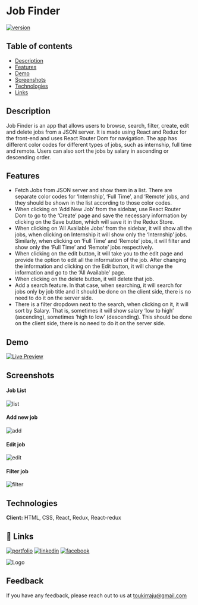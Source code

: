 
# Job Finder




[![version](https://img.shields.io/badge/version-1.0-green)]()
## Table of contents
* [Description](#description)
* [Features](#features)
* [Demo](#demo)
* [Screenshots](#screenshots)
* [Technologies](#technologies)
* [Links](#links)

## Description 
Job Finder is an app that allows users to browse, search, filter, create, edit and delete jobs from a JSON server. It is made using React and Redux for the front-end and uses React Router Dom for navigation. The app has different color codes for different types of jobs, such as internship, full time and remote. Users can also sort the jobs by salary in ascending or descending order.


## Features


* Fetch Jobs from JSON server and show them in a list. There are separate color codes for ‘Internship’, ‘Full Time’, and ‘Remote’ jobs, and they should be shown in the list according to those color codes.
* When clicking on ‘Add New Job’ from the sidebar, use React Router Dom to go to the ‘Create’ page and save the necessary information by clicking on the Save button, which will save it in the Redux Store.
* When clicking on ‘All Available Jobs’ from the sidebar, it will show all the jobs, when clicking on Internship it will show only the ‘Internship’ jobs. Similarly, when clicking on ‘Full Time’ and ‘Remote’ jobs, it will filter and show only the ‘Full Time’ and ‘Remote’ jobs respectively.
* When clicking on the edit button, it will take you to the edit page and provide the option to edit all the information of the job. After changing the information and clicking on the Edit button, it will change the information and go to the ‘All Available’ page.
* When clicking on the delete button, it will delete that job.
* Add a search feature. In that case, when searching, it will search for jobs only by job title and it should be done on the client side, there is no need to do it on the server side.
* There is a filter dropdown next to the search, when clicking on it, it will sort by Salary. That is, sometimes it will show salary ‘low to high’ (ascending), sometimes ‘high to low’ (descending). This should be done on the client side, there is no need to do it on the server side.
## Demo


[![Live Preview](https://img.shields.io/badge/Live%20Preview-g?style=for-the-badge&logoColor=white)](https://jobfinder-tar.netlify.app/)



## Screenshots
#### Job List
![list](https://res.cloudinary.com/dzia9ksjr/image/upload/v1683008198/job-finder/joblist_apdse0.png)
#### Add new job
![add](https://res.cloudinary.com/dzia9ksjr/image/upload/v1683008197/job-finder/add_job_tgwghc.png)
#### Edit job
![edit](https://res.cloudinary.com/dzia9ksjr/image/upload/v1683008197/job-finder/edit_job_xvcq6s.png)
#### Filter job
![filter](https://res.cloudinary.com/dzia9ksjr/image/upload/v1683008197/job-finder/filterdJob_vj5fwn.png)
## Technologies

**Client:** HTML, CSS, React, Redux, React-redux



## 🔗 Links
[![portfolio](https://img.shields.io/badge/my_portfolio-000?style=for-the-badge&logo=ko-fi&logoColor=white)](https://toukirraju.github.io/portfolio/)
[![linkedin](https://img.shields.io/badge/linkedin-0A66C2?style=for-the-badge&logo=linkedin&logoColor=white)](https://www.linkedin.com/in/toukir-raju)
[![facebook](https://img.shields.io/badge/facebook-1DA1F2?style=for-the-badge&logo=facebook&logoColor=white)](https://www.facebook.com/toukirraju007/)


![Logo](https://res.cloudinary.com/dzia9ksjr/image/upload/v1679146813/Scoreboard%20app/Logos/TR_aozmc6.png)


## Feedback

If you have any feedback, please reach out to us at toukirraju@gmail.com

